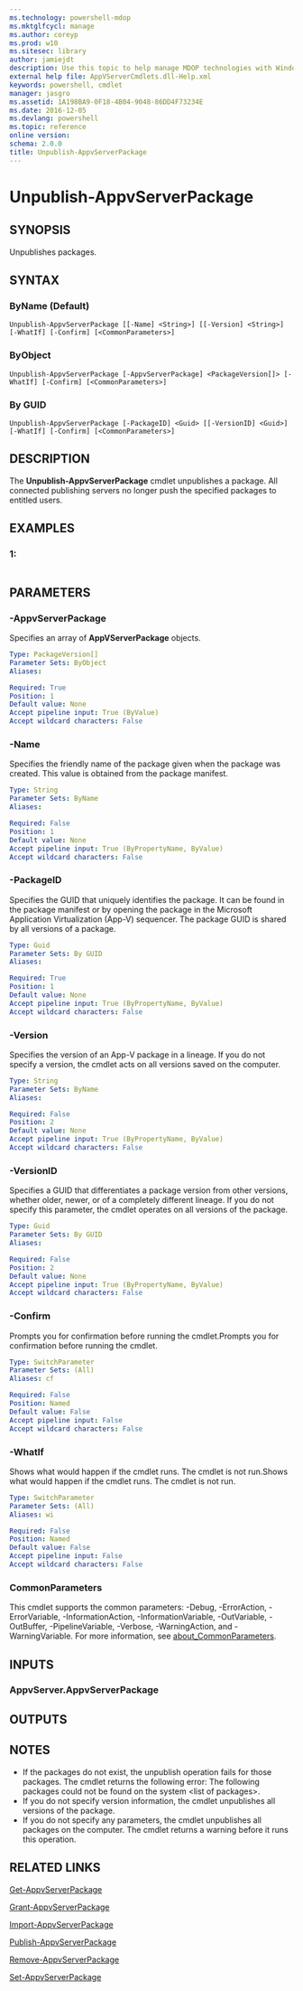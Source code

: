 ```yaml
---
ms.technology: powershell-mdop
ms.mktglfcycl: manage
ms.author: coreyp
ms.prod: w10
ms.sitesec: library
author: jamiejdt
description: Use this topic to help manage MDOP technologies with Windows PowerShell.
external help file: AppVServerCmdlets.dll-Help.xml
keywords: powershell, cmdlet
manager: jasgro 
ms.assetid: 1A198BA9-0F18-4B04-9048-86DD4F73234E
ms.date: 2016-12-05
ms.devlang: powershell
ms.topic: reference
online version: 
schema: 2.0.0
title: Unpublish-AppvServerPackage
---
```


# Unpublish-AppvServerPackage

## SYNOPSIS
Unpublishes packages.

## SYNTAX

### ByName (Default)
```
Unpublish-AppvServerPackage [[-Name] <String>] [[-Version] <String>] [-WhatIf] [-Confirm] [<CommonParameters>]
```

### ByObject
```
Unpublish-AppvServerPackage [-AppvServerPackage] <PackageVersion[]> [-WhatIf] [-Confirm] [<CommonParameters>]
```

### By GUID
```
Unpublish-AppvServerPackage [-PackageID] <Guid> [[-VersionID] <Guid>] [-WhatIf] [-Confirm] [<CommonParameters>]
```

## DESCRIPTION
The **Unpublish-AppvServerPackage** cmdlet unpublishes a package.
All connected publishing servers no longer push the specified packages to entitled users.

## EXAMPLES

### 1:
```

```

## PARAMETERS

### -AppvServerPackage
Specifies an array of **AppVServerPackage** objects.

```yaml
Type: PackageVersion[]
Parameter Sets: ByObject
Aliases: 

Required: True
Position: 1
Default value: None
Accept pipeline input: True (ByValue)
Accept wildcard characters: False
```

### -Name
Specifies the friendly name of the package given when the package was created.
This value is obtained from the package manifest.

```yaml
Type: String
Parameter Sets: ByName
Aliases: 

Required: False
Position: 1
Default value: None
Accept pipeline input: True (ByPropertyName, ByValue)
Accept wildcard characters: False
```

### -PackageID
Specifies the GUID that uniquely identifies the package.
It can be found in the package manifest or by opening the package in the Microsoft Application Virtualization (App-V) sequencer.
The package GUID is shared by all versions of a package.

```yaml
Type: Guid
Parameter Sets: By GUID
Aliases: 

Required: True
Position: 1
Default value: None
Accept pipeline input: True (ByPropertyName, ByValue)
Accept wildcard characters: False
```

### -Version
Specifies the version of an App-V package in a lineage.
If you do not specify a version, the cmdlet acts on all versions saved on the computer.

```yaml
Type: String
Parameter Sets: ByName
Aliases: 

Required: False
Position: 2
Default value: None
Accept pipeline input: True (ByPropertyName, ByValue)
Accept wildcard characters: False
```

### -VersionID
Specifies a GUID that differentiates a package version from other versions, whether older, newer, or of a completely different lineage.
If you do not specify this parameter, the cmdlet operates on all versions of the package.

```yaml
Type: Guid
Parameter Sets: By GUID
Aliases: 

Required: False
Position: 2
Default value: None
Accept pipeline input: True (ByPropertyName, ByValue)
Accept wildcard characters: False
```

### -Confirm
Prompts you for confirmation before running the cmdlet.Prompts you for confirmation before running the cmdlet.

```yaml
Type: SwitchParameter
Parameter Sets: (All)
Aliases: cf

Required: False
Position: Named
Default value: False
Accept pipeline input: False
Accept wildcard characters: False
```

### -WhatIf
Shows what would happen if the cmdlet runs.
The cmdlet is not run.Shows what would happen if the cmdlet runs.
The cmdlet is not run.

```yaml
Type: SwitchParameter
Parameter Sets: (All)
Aliases: wi

Required: False
Position: Named
Default value: False
Accept pipeline input: False
Accept wildcard characters: False
```

### CommonParameters
This cmdlet supports the common parameters: -Debug, -ErrorAction, -ErrorVariable, -InformationAction, -InformationVariable, -OutVariable, -OutBuffer, -PipelineVariable, -Verbose, -WarningAction, and -WarningVariable. For more information, see [about_CommonParameters](http://go.microsoft.com/fwlink/?LinkID=113216).

## INPUTS

### AppvServer.AppvServerPackage

## OUTPUTS

## NOTES
* If the packages do not exist, the unpublish operation fails for those packages. The cmdlet returns the following error: The following packages could not be found on the system \<list of packages\>.
* If you do not specify version information, the cmdlet unpublishes all versions of the package.
* If you do not specify any parameters, the cmdlet unpublishes all packages on the computer. The cmdlet returns a warning before it runs this operation.

## RELATED LINKS

[Get-AppvServerPackage](./Get-AppvServerPackage.md)

[Grant-AppvServerPackage](./Grant-AppvServerPackage.md)

[Import-AppvServerPackage](./Import-AppvServerPackage.md)

[Publish-AppvServerPackage](./Publish-AppvServerPackage.md)

[Remove-AppvServerPackage](./Remove-AppvServerPackage.md)

[Set-AppvServerPackage](./Set-AppvServerPackage.md)


